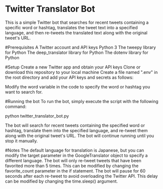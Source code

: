 # Twitter Translator Bot

This is a simple Twitter bot that searches for recent tweets containing a specific word or hashtag, translates the tweet text into a specified language, and then re-tweets the translated text along with the original tweet's URL.

#Prerequisites
A Twitter account and API keys
Python 3
The tweepy library for Python
The deep_translator library for Python
The dotenv library for Python

#Setup
Create a new Twitter app and obtain your API keys
Clone or download this repository to your local machine
Create a file named ".env" in the root directory and add your API keys and secrets as follows:

Modify the word variable in the code to specify the word or hashtag you want to search for.

#Running the bot
To run the bot, simply execute the script with the following command:

python twitter_translator_bot.py


The bot will search for recent tweets containing the specified word or hashtag, translate them into the specified language, and re-tweet them along with the original tweet's URL. The bot will continue running until you stop it manually.

#Notes
The default language for translation is Japanese, but you can modify the target parameter in the GoogleTranslator object to specify a different language.
The bot will only re-tweet tweets that have been favorited more than 5 times. This can be modified by changing the favorite_count parameter in the if statement.
The bot will pause for 60 seconds after each re-tweet to avoid overloading the Twitter API. This delay can be modified by changing the time.sleep() argument.


